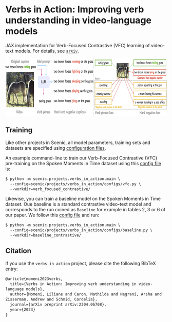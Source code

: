 # Verbs in Action: Improving verb understanding in video-language models

JAX implementation for Verb-Focused Contrastive (VFC) learning of video-text models.
For details, see [`arXiv`](https://arxiv.org/abs/2304.06708).

<img src="vfc.png" width="750" height="180" />


## Training
Like other projects in Scenic, all model parameters, training sets and datasets are specified using [configuration files](configs).

An example command-line to train our Verb-Focused Contrastive (VFC) pre-training on the Spoken Moments in Time dataset using this [config file](configs/vfc.py) is:

```shell
$ python -m scenic.projects.verbs_in_action.main \
  --config=scenic/projects/verbs_in_action/configs/vfc.py \
  --workdir=verb_focused_contrastive/
```

Likewise, you can train a baseline model on the Spoken Moments in Time dataset. Oue baseline is a standard contrastive video-text model and corresponds to the run coined as `Baseline` for example in tables 2, 3 or 6 of our paper.
We follow this [config file](configs/baseline.py) and run:

```shell
$ python -m scenic.projects.verbs_in_action.main \
  --config=scenic/projects/verbs_in_action/configs/baseline.py \
  --workdir=baseline_contrastive/
```

## Citation

If you use the `verbs in action` project, please cite the following BibTeX entry:

```
@article{momeni2023verbs,
  title={Verbs in Action: Improving verb understanding in video-language models},
  author={Momeni, Liliane and Caron, Mathilde and Nagrani, Arsha and Zisserman, Andrew and Schmid, Cordelia},
  journal={arXiv preprint arXiv:2304.06708},
  year={2023}
}
```
